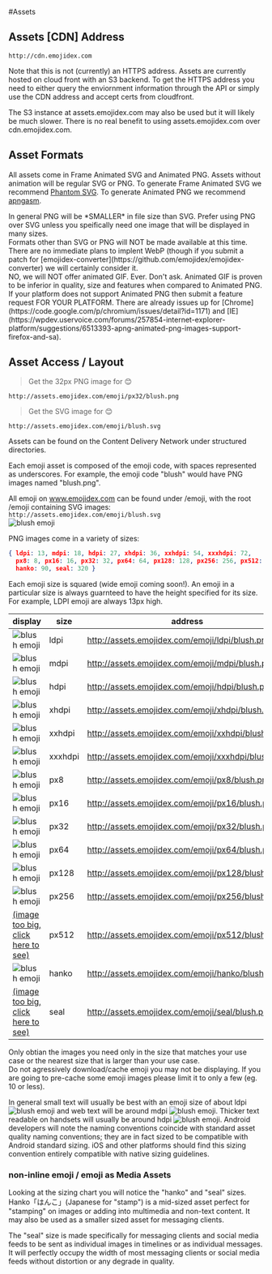 #Assets

## Assets [CDN] Address
`http://cdn.emojidex.com`

Note that this is not (currently) an HTTPS address. Assets are currently hosted on 
cloud front with an S3 backend. To get the HTTPS address you need to either query the 
enviornment information through the API or simply use the CDN address and accept 
certs from cloudfront.

<aside class="notice">
The S3 instance at assets.emojidex.com may also be used but it will likely be much 
slower. There is no real benefit to using assets.emojidex.com over cdn.emojidex.com.
</aside>

## Asset Formats
All assets come in Frame Animated SVG and Animated PNG. Assets without animation will be 
regular SVG or PNG. To generate Frame Animated SVG we recommend 
[Phantom SVG](https://github.com/Genshin/phantom_svg). 
To generate Animated PNG we recommend 
[apngasm](https://github.com/apngasm/apngasm).

<aside class="warning">
In general PNG will be *SMALLER* in file size than SVG. Prefer using PNG over SVG 
unless you speifically need one image that will be displayed in many sizes.
</aside>

<aside class="warning">
Formats other than SVG or PNG will NOT be made available at this time.
</aside>

<aside class="notice">
There are no immediate plans to implent WebP (though if you submit a patch for 
[emojidex-converter](https://github.com/emojidex/emojidex-converter) we will 
certainly consider it.
</aside>

<aside class="notice">
NO, we will NOT offer animated GIF. Ever. Don't ask. Animated GIF is proven 
to be inferior in quality, size and features when compared to Animated PNG. 
If your platform does not support Animated PNG then submit a feature request 
FOR YOUR PLATFORM. There are already issues up for 
[Chrome](https://code.google.com/p/chromium/issues/detail?id=1171)
and 
[IE](https://wpdev.uservoice.com/forums/257854-internet-explorer-platform/suggestions/6513393-apng-animated-png-images-support-firefox-and-sa).
</aside>

## Asset Access / Layout

> Get the 32px PNG image for :blush:

```text
http://assets.emojidex.com/emoji/px32/blush.png
```

> Get the SVG image for :blush:

```text
http://assets.emojidex.com/emoji/blush.svg
```

Assets can be found on the Content Delivery Network under structured 
directories.

Each emoji asset is composed of the emoji code, with spaces represented as underscores. 
For example, the emoji code "blush" would have PNG images named "blush.png".

All emoji on www.emojidex.com can be found under /emoji, with the root /emoji containing SVG 
images:  
`http://assets.emojidex.com/emoji/blush.svg`  
![blush emoji](http://assets.emojidex.com/emoji/blush.svg)

PNG images come in a variety of sizes:  
```json
{ ldpi: 13, mdpi: 18, hdpi: 27, xhdpi: 36, xxhdpi: 54, xxxhdpi: 72,
  px8: 8, px16: 16, px32: 32, px64: 64, px128: 128, px256: 256, px512: 512,
  hanko: 90, seal: 320 }
```  
Each emoji size is squared (wide emoji coming soon!). An emoji in a particular size is always
guarnteed to have the height specified for its size. For example, LDPI emoji are always 13px 
high.  

display | size | address
------- | ---- | -------
![blush emoji](http://assets.emojidex.com/emoji/ldpi/blush.png)  | ldpi  | http://assets.emojidex.com/emoji/ldpi/blush.png
![blush emoji](http://assets.emojidex.com/emoji/mdpi/blush.png)  | mdpi  | http://assets.emojidex.com/emoji/mdpi/blush.png
![blush emoji](http://assets.emojidex.com/emoji/hdpi/blush.png)  | hdpi  | http://assets.emojidex.com/emoji/hdpi/blush.png
![blush emoji](http://assets.emojidex.com/emoji/xhdpi/blush.png) | xhdpi | http://assets.emojidex.com/emoji/xhdpi/blush.png
![blush emoji](http://assets.emojidex.com/emoji/xxhdpi/blush.png) | xxhdpi | http://assets.emojidex.com/emoji/xxhdpi/blush.png
![blush emoji](http://assets.emojidex.com/emoji/xxxhdpi/blush.png) | xxxhdpi | http://assets.emojidex.com/emoji/xxxhdpi/blush.png
![blush emoji](http://assets.emojidex.com/emoji/px8/blush.png)   | px8   | http://assets.emojidex.com/emoji/px8/blush.png
![blush emoji](http://assets.emojidex.com/emoji/px16/blush.png)  | px16  | http://assets.emojidex.com/emoji/px16/blush.png
![blush emoji](http://assets.emojidex.com/emoji/px32/blush.png)  | px32  | http://assets.emojidex.com/emoji/px32/blush.png
![blush emoji](http://assets.emojidex.com/emoji/px64/blush.png)  | px64  | http://assets.emojidex.com/emoji/px64/blush.png
![blush emoji](http://assets.emojidex.com/emoji/px128/blush.png) | px128 | http://assets.emojidex.com/emoji/px128/blush.png
![blush emoji](http://assets.emojidex.com/emoji/px256/blush.png) | px256 | http://assets.emojidex.com/emoji/px256/blush.png
[(image too big, click here to see)](http://assets.emojidex.com/emoji/px512/blush.png) | px512 | http://assets.emojidex.com/emoji/px512/blush.png
![blush emoji](http://assets.emojidex.com/emoji/hanko/blush.png) | hanko | http://assets.emojidex.com/emoji/hanko/blush.png
[(image too big, click here to see)](http://assets.emojidex.com/emoji/seal/blush.png) | seal | http://assets.emojidex.com/emoji/seal/blush.png

<aside class="warning">
Only obtian the images you need only in the size that matches your use case or the nearest size 
that is larger than your use case.
</aside>
<aside class="warning">
Do not agressively download/cache emoji you may not be displaying. If you are going to pre-cache 
some emoji images please limit it to only a few (eg. 10 or less).
</aside>

In general small text will usually be best with an emoji 
size of about ldpi ![blush emoji](http://assets.emojidex.com/emoji/ldpi/blush.png) 
and web text will be around mdpi ![blush emoji](http://assets.emojidex.com/emoji/mdpi/blush.png). 
Thicker text readable on handsets will usually be around hdpi 
![blush emoji](http://assets.emojidex.com/emoji/hdpi/blush.png). Android developers will note the 
naming conventions coincide with standard asset quality naming conventions; they are in fact 
sized to be compatible with Android standard sizing. iOS and other platforms should find this 
sizing convention entirely compatible with native sizing guidelines.  


### non-inline emoji / emoji as Media Assets
Looking at the sizing chart you will notice the "hanko" and "seal" sizes. Hanko「はんこ」(Japanese 
for "stamp") is a mid-sized asset perfect for "stamping" on images or adding into multimedia 
and non-text content. It may also be used as a smaller sized asset for messaging clients.  
  
The "seal" size is made specifically for messaging clients and social media feeds to be sent as 
individual images in timelines or as individual messages. It will perfectly occupy the width of 
most messaging clients or social media feeds without distortion or any degrade in quality.

